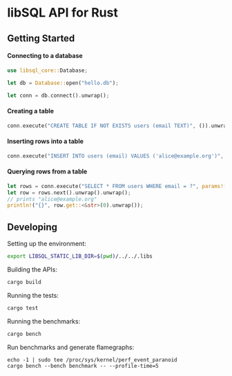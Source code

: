 # libSQL API for Rust

## Getting Started

#### Connecting to a database

```rust
use libsql_core::Database;

let db = Database::open("hello.db");

let conn = db.connect().unwrap();
```

#### Creating a table

```rust
conn.execute("CREATE TABLE IF NOT EXISTS users (email TEXT)", ()).unwrap();
```

#### Inserting rows into a table

```rust
conn.execute("INSERT INTO users (email) VALUES ('alice@example.org')", ()).unwrap();
```

#### Querying rows from a table

```rust
let rows = conn.execute("SELECT * FROM users WHERE email = ?", params!["alice@example.org"]).unwrap().unwrap();
let row = rows.next().unwrap().unwrap();
// prints "alice@example.org"
println!("{}", row.get::<&str>(0).unwrap());
```

## Developing

Setting up the environment:

```sh
export LIBSQL_STATIC_LIB_DIR=$(pwd)/../../.libs
```

Building the APIs:

```sh
cargo build
```

Running the tests:

```sh
cargo test
```

Running the benchmarks:

```sh
cargo bench
```

Run benchmarks and generate flamegraphs:

```console
echo -1 | sudo tee /proc/sys/kernel/perf_event_paranoid
cargo bench --bench benchmark -- --profile-time=5
```
